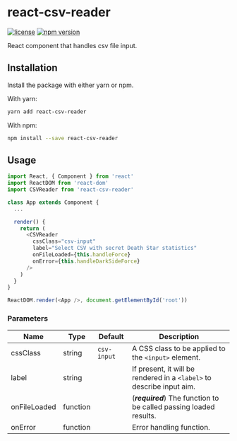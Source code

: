 # react-csv-reader

[![license](https://img.shields.io/github/license/nzambello/react-csv-reader.svg)](https://github.com/nzambello/react-csv-reader/blob/master/LICENSE)
[![npm version](https://badge.fury.io/js/react-csv-reader.svg)](https://www.npmjs.com/package/react-csv-reader)

React component that handles csv file input.

## Installation

Install the package with either yarn or npm.

With yarn:

```sh
yarn add react-csv-reader
```

With npm:

```sh
npm install --save react-csv-reader
```

## Usage

```javascript
import React, { Component } from 'react'
import ReactDOM from 'react-dom'
import CSVReader from 'react-csv-reader'

class App extends Component {
  ...

  render() {
    return (
      <CSVReader
        cssClass="csv-input"
        label="Select CSV with secret Death Star statistics"
        onFileLoaded={this.handleForce}
        onError={this.handleDarkSideForce}
      />
    )
  }
}

ReactDOM.render(<App />, document.getElementById('root'))
```

### Parameters

| Name         | Type     | Default     | Description                                                           |
| ------------ | -------- | ----------- | --------------------------------------------------------------------- |
| cssClass     | string   | `csv-input` | A CSS class to be applied to the `<input>` element.                   |
| label        | string   |             | If present, it will be rendered in a `<label>` to describe input aim. |
| onFileLoaded | function |             | (**_required_**) The function to be called passing loaded results.    |
| onError      | function |             | Error handling function.                                              |
